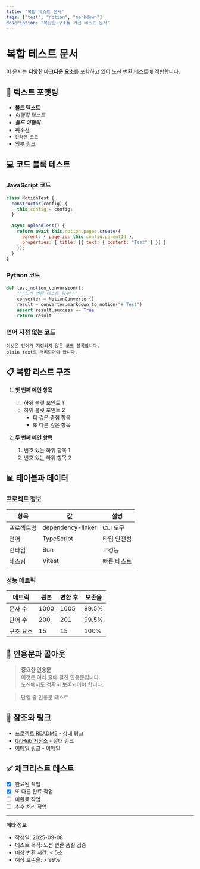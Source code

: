 ```yaml
---
title: "복합 테스트 문서"
tags: ["test", "notion", "markdown"]
description: "복잡한 구조를 가진 테스트 문서"
---
```


# 복합 테스트 문서

이 문서는 **다양한 마크다운 요소**를 포함하고 있어 노션 변환 테스트에 적합합니다.

## 🎯 텍스트 포맷팅

- **볼드 텍스트**
- *이탤릭 텍스트*  
- ***볼드 이탤릭***
- ~~취소선~~
- `인라인 코드`
- [외부 링크](https://github.com)

## 💻 코드 블록 테스트

### JavaScript 코드
```javascript
class NotionTest {
  constructor(config) {
    this.config = config;
  }
  
  async uploadTest() {
    return await this.notion.pages.create({
      parent: { page_id: this.config.parentId },
      properties: { title: [{ text: { content: "Test" } }] }
    });
  }
}
```

### Python 코드
```python
def test_notion_conversion():
    """노션 변환 테스트 함수"""
    converter = NotionConverter()
    result = converter.markdown_to_notion("# Test")
    assert result.success == True
    return result
```

### 언어 지정 없는 코드
```
이것은 언어가 지정되지 않은 코드 블록입니다.
plain text로 처리되어야 합니다.
```

## 📋 복합 리스트 구조

1. **첫 번째 메인 항목**
   - 하위 불릿 포인트 1
   - 하위 불릿 포인트 2
     - 더 깊은 중첩 항목
     - 또 다른 깊은 항목

2. **두 번째 메인 항목**
   1. 번호 있는 하위 항목 1
   2. 번호 있는 하위 항목 2

## 📊 테이블과 데이터

### 프로젝트 정보
| 항목 | 값 | 설명 |
|------|----|----- |
| 프로젝트명 | dependency-linker | CLI 도구 |
| 언어 | TypeScript | 타입 안전성 |
| 런타임 | Bun | 고성능 |
| 테스팅 | Vitest | 빠른 테스트 |

### 성능 메트릭
| 메트릭 | 원본 | 변환 후 | 보존율 |
|--------|------|---------|---------|
| 문자 수 | 1000 | 1005 | 99.5% |
| 단어 수 | 200 | 201 | 99.5% |
| 구조 요소 | 15 | 15 | 100% |

## 💬 인용문과 콜아웃

> **중요한 인용문**  
> 이것은 여러 줄에 걸친 인용문입니다.  
> 노션에서도 정확히 보존되어야 합니다.

> 단일 줄 인용문 테스트

## 🔗 참조와 링크

- [프로젝트 README](../README.md) - 상대 링크
- [GitHub 저장소](https://github.com) - 절대 링크
- [이메일 링크](mailto:test@example.com) - 이메일

## ✅ 체크리스트 테스트

- [x] 완료된 작업
- [x] 또 다른 완료 작업
- [ ] 미완료 작업
- [ ] 추후 처리 작업

---

**메타 정보**
- 작성일: 2025-09-08
- 테스트 목적: 노션 변환 품질 검증
- 예상 변환 시간: < 5초
- 예상 보존율: > 99%